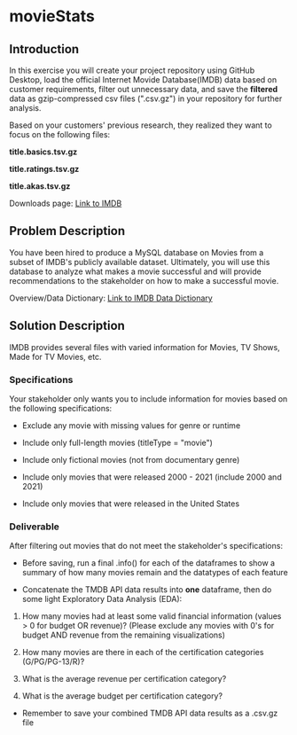 # movieStats

## Introduction

In this exercise you will create your project repository using GitHub Desktop, load the official Internet Movide Database(IMDB) data based on customer requirements, filter out unnecessary data, and save the **filtered** data as gzip-compressed csv files (".csv.gz") in your repository for further analysis.  

Based on your customers' previous research, they realized they want to focus on the following files:

**title.basics.tsv.gz**

**title.ratings.tsv.gz**

**title.akas.tsv.gz**

Downloads page: [Link to IMDB](https://datasets.imdbws.com/)

## Problem Description
You have been hired to produce a MySQL database on Movies from a subset of IMDB's publicly available dataset. Ultimately, you will use this database to analyze what makes a movie successful and will provide recommendations to the stakeholder on how to make a successful movie.

Overview/Data Dictionary: [Link to IMDB Data Dictionary](https://www.imdb.com/interfaces/)

## Solution Description
IMDB provides several files with varied information for Movies, TV Shows, Made for TV Movies, etc.

### Specifications
Your stakeholder only wants you to include information for movies based on the following specifications:

+ Exclude any movie with missing values for genre or runtime

+ Include only full-length movies (titleType = "movie")

+ Include only fictional movies (not from documentary genre)

+ Include only movies that were released 2000 - 2021 (include 2000 and 2021)

+ Include only movies that were released in the United States

### Deliverable

After filtering out movies that do not meet the stakeholder's specifications:

+ Before saving, run a final .info() for each of the dataframes to show a summary of how many movies remain and the datatypes of each feature

+ Concatenate the TMDB API data results into **one** dataframe, then do some light Exploratory Data Analysis (EDA):

1. How many movies had at least some valid financial information (values > 0 for budget OR revenue)?
(Please exclude any movies with 0's for budget AND revenue from the remaining visualizations)

2. How many movies are there in each of the certification categories (G/PG/PG-13/R)?

3. What is the average revenue per certification category?

4. What is the average budget per certification category?

+ Remember to save your combined TMDB API data results as a .csv.gz file
 
